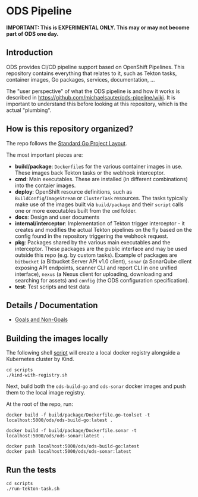 # ODS Pipeline

**IMPORTANT: This is EXPERIMENTAL ONLY. This may or may not become part of ODS one day.**

## Introduction

ODS provides CI/CD pipeline support based on OpenShift Pipelines. This repository contains everything that relates to it, such as Tekton tasks, container images, Go packages, services, documentation, ...

The "user perspective" of what the ODS pipeline is and how it works is described in https://github.com/michaelsauter/ods-pipeline/wiki. It is important to understand this before looking at this repository, which is the actual "plumbing".

## How is this repository organized?

The repo follows the [Standard Go Project Layout](https://github.com/golang-standards/project-layout).

The most important pieces are:

* **build/package**: `Dockerfile`s for the various container images in use. These images back Tekton tasks or the webhook interceptor.
* **cmd**: Main executables. These are installed (in different combinations) into the contaier images.
* **deploy**: OpenShift resource definitions, such as `BuildConfig`/`ImageStream` or `ClusterTask` resources. The tasks typically make use of the images built via `build/package` and their `script` calls one or more executables built from the `cmd` folder.
* **docs**: Design and user documents
* **internal/interceptor**: Implementation of Tekton trigger interceptor - it creates and modifies the actual Tekton pipelines on the fly based on the config found in the repository triggering the webhook request.
* **pkg**: Packages shared by the various main executables and the interceptor. These packages are the public interface and may be used outside this repo (e.g. by custom tasks). Example of packages are `bitbucket` (a Bitbucket Server API v1.0 client), `sonar` (a SonarQube client exposing API endpoints, scanner CLI and report CLI in one unified interface), `nexus` (a Nexus client for uploading, downloading and searching for assets) and `config` (the ODS configuration specification).
* **test**: Test scripts and test data

## Details / Documentation

* [Goals and Non-Goals](/docs/goals-and-nongoals.adoc)

## Building the images locally

The following shell [script](./scripts/kind-with-registry.sh) will create a local docker registry alongside a Kubernetes cluster by Kind.

```cli
cd scripts
./kind-with-registry.sh
```

Next, build both the `ods-build-go` and `ods-sonar` docker images and push them to the local image registry.

At the root of the repo, run:

```cli
docker build -f build/package/Dockerfile.go-toolset -t localhost:5000/ods/ods-build-go:latest .

docker build -f build/package/Dockerfile.sonar -t localhost:5000/ods/ods-sonar:latest .

docker push localhost:5000/ods/ods-build-go:latest
docker push localhost:5000/ods/ods-sonar:latest
```

## Run the tests

```cli
cd scripts
./run-tekton-task.sh
```
